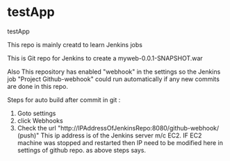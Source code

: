 # testApp
testApp

This repo is mainly creatd to learn Jenkins jobs 

This is Git repo for Jenkins to create a myweb-0.0.1-SNAPSHOT.war 

Also This repository has enabled "webhook" in the settings so the Jenkins job "Project Github-webhook" could run 
automatically if any new commits are done in this repo. 

Steps for auto build after commit in git :
1. Goto settings
2. click Webhooks
3. Check the url "http://IPAddressOfJenkinsRepo:8080/github-webhook/ (push)" This ip address is of the Jenkins server m/c EC2.
  IF EC2 machine was stopped and restarted then IP need to be modified here in settings of github repo. as above steps says.
  
